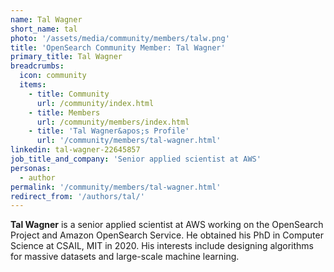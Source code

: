 ```yaml
---
name: Tal Wagner
short_name: tal
photo: '/assets/media/community/members/talw.png'
title: 'OpenSearch Community Member: Tal Wagner'
primary_title: Tal Wagner
breadcrumbs:
  icon: community
  items:
    - title: Community
      url: /community/index.html
    - title: Members
      url: /community/members/index.html
    - title: 'Tal Wagner&apos;s Profile'
      url: '/community/members/tal-wagner.html'
linkedin: tal-wagner-22645857
job_title_and_company: 'Senior applied scientist at AWS'
personas:
  - author
permalink: '/community/members/tal-wagner.html'
redirect_from: '/authors/tal/'
---
```


**Tal Wagner** is a senior applied scientist at AWS working on the OpenSearch Project and Amazon OpenSearch Service. He obtained his PhD in Computer Science at CSAIL, MIT in 2020. His interests include designing algorithms for massive datasets and large-scale machine learning.
